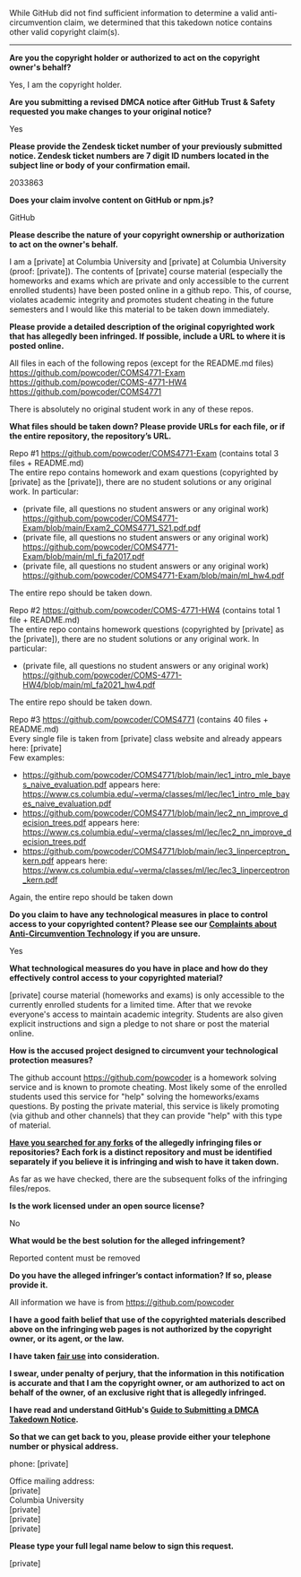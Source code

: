 While GitHub did not find sufficient information to determine a valid anti-circumvention claim, we determined that this takedown notice contains other valid copyright claim(s).

---

**Are you the copyright holder or authorized to act on the copyright owner's behalf?**

Yes, I am the copyright holder.

**Are you submitting a revised DMCA notice after GitHub Trust & Safety requested you make changes to your original notice?**

Yes

**Please provide the Zendesk ticket number of your previously submitted notice. Zendesk ticket numbers are 7 digit ID numbers located in the subject line or body of your confirmation email.**

2033863

**Does your claim involve content on GitHub or npm.js?**

GitHub

**Please describe the nature of your copyright ownership or authorization to act on the owner's behalf.**

I am a [private] at Columbia University and [private] at Columbia University (proof: [private]). The contents of [private] course material (especially the homeworks and exams which are private and only accessible to the current enrolled students) have been posted online in a github repo. This, of course, violates academic integrity and promotes student cheating in the future semesters and I would like this material to be taken down immediately.

**Please provide a detailed description of the original copyrighted work that has allegedly been infringed. If possible, include a URL to where it is posted online.**

All files in each of the following repos (except for the README.md files)  
https://github.com/powcoder/COMS4771-Exam  
https://github.com/powcoder/COMS-4771-HW4  
https://github.com/powcoder/COMS4771

There is absolutely no original student work in any of these repos.

**What files should be taken down? Please provide URLs for each file, or if the entire repository, the repository’s URL.**

Repo #1 https://github.com/powcoder/COMS4771-Exam (contains total 3 files + README.md)  
The entire repo contains homework and exam questions (copyrighted by [private] as the [private]), there are no student solutions or any original work. In particular:  
- (private file, all questions no student answers or any original work) https://github.com/powcoder/COMS4771-Exam/blob/main/Exam2_COMS4771_S21.pdf.pdf  
- (private file, all questions no student answers or any original work) https://github.com/powcoder/COMS4771-Exam/blob/main/ml_fi_fa2017.pdf  
- (private file, all questions no student answers or any original work) https://github.com/powcoder/COMS4771-Exam/blob/main/ml_hw4.pdf

The entire repo should be taken down.

Repo #2 https://github.com/powcoder/COMS-4771-HW4 (contains total 1 file + README.md)  
The entire repo contains homework questions (copyrighted by [private] as the [private]), there are no student solutions or any original work. In particular:  
- (private file, all questions no student answers or any original work) https://github.com/powcoder/COMS-4771-HW4/blob/main/ml_fa2021_hw4.pdf

The entire repo should be taken down.

Repo #3 https://github.com/powcoder/COMS4771 (contains 40 files + README.md)  
Every single file is taken from [private] class website and already appears here: [private]  
Few examples:  
- https://github.com/powcoder/COMS4771/blob/main/lec1_intro_mle_bayes_naive_evaluation.pdf
appears here: https://www.cs.columbia.edu/~verma/classes/ml/lec/lec1_intro_mle_bayes_naive_evaluation.pdf  
- https://github.com/powcoder/COMS4771/blob/main/lec2_nn_improve_decision_trees.pdf
appears here: https://www.cs.columbia.edu/~verma/classes/ml/lec/lec2_nn_improve_decision_trees.pdf  
- https://github.com/powcoder/COMS4771/blob/main/lec3_linperceptron_kern.pdf
appears here: https://www.cs.columbia.edu/~verma/classes/ml/lec/lec3_linperceptron_kern.pdf  

Again, the entire repo should be taken down

**Do you claim to have any technological measures in place to control access to your copyrighted content? Please see our <a href="https://docs.github.com/articles/guide-to-submitting-a-dmca-takedown-notice#complaints-about-anti-circumvention-technology">Complaints about Anti-Circumvention Technology</a> if you are unsure.**

Yes

**What technological measures do you have in place and how do they effectively control access to your copyrighted material?**

[private] course material (homeworks and exams) is only accessible to the currently enrolled students for a limited time. After that we revoke everyone's access to maintain academic integrity. Students are also given explicit instructions and sign a pledge to not share or post the material online.

**How is the accused project designed to circumvent your technological protection measures?**

The github account https://github.com/powcoder is a homework solving service and is known to promote cheating. Most likely some of the enrolled students used this service for "help" solving the homeworks/exams questions. By posting the private material, this service is likely promoting (via github and other channels) that they can provide "help" with this type of material.

**<a href="https://docs.github.com/articles/dmca-takedown-policy#b-what-about-forks-or-whats-a-fork">Have you searched for any forks</a> of the allegedly infringing files or repositories? Each fork is a distinct repository and must be identified separately if you believe it is infringing and wish to have it taken down.**

As far as we have checked, there are the subsequent folks of the infringing files/repos.

**Is the work licensed under an open source license?**

No

**What would be the best solution for the alleged infringement?**

Reported content must be removed

**Do you have the alleged infringer’s contact information? If so, please provide it.**

All information we have is from https://github.com/powcoder

**I have a good faith belief that use of the copyrighted materials described above on the infringing web pages is not authorized by the copyright owner, or its agent, or the law.**

**I have taken <a href="https://www.lumendatabase.org/topics/22">fair use</a> into consideration.**

**I swear, under penalty of perjury, that the information in this notification is accurate and that I am the copyright owner, or am authorized to act on behalf of the owner, of an exclusive right that is allegedly infringed.**

**I have read and understand GitHub's <a href="https://docs.github.com/articles/guide-to-submitting-a-dmca-takedown-notice/">Guide to Submitting a DMCA Takedown Notice</a>.**

**So that we can get back to you, please provide either your telephone number or physical address.**

phone: [private]

Office mailing address:  
[private]  
Columbia University  
[private]  
[private]  
[private]  

**Please type your full legal name below to sign this request.**

[private]
